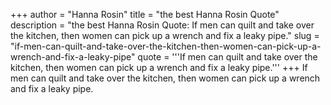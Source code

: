 +++
author = "Hanna Rosin"
title = "the best Hanna Rosin Quote"
description = "the best Hanna Rosin Quote: If men can quilt and take over the kitchen, then women can pick up a wrench and fix a leaky pipe."
slug = "if-men-can-quilt-and-take-over-the-kitchen-then-women-can-pick-up-a-wrench-and-fix-a-leaky-pipe"
quote = '''If men can quilt and take over the kitchen, then women can pick up a wrench and fix a leaky pipe.'''
+++
If men can quilt and take over the kitchen, then women can pick up a wrench and fix a leaky pipe.
